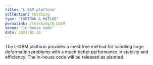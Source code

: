```yaml
---
title: "L-GSM platform"
collection: teaching
type: "FORTRAN & MATLAB"
permalink: /teaching/B_LGSM
venue: "in-house code"
date: 2021-02-20
---
```


The L-GSM platform provides a meshfree method for handling large deformation problems with a much better performance in stability and efficiency. The in-house code will be released as planned.
